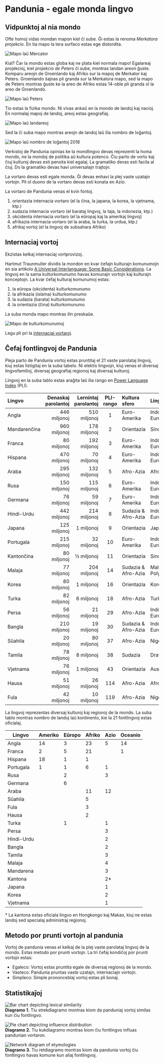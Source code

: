 # Pandunia - egale monda lingvo

## Vidpunktoj al nia mondo

Ofte homoj vidas mondan mapon kiel ĉi sube.
Ĝi estas la renoma _Merkatora projekcio_.
En tia mapo la tera surfaco estas ege distordita.

![](http://www.pandunia.info/grafe/karte_da_merkator.jpg "Mapo laŭ Mercator")

Kial? Ĉar la mondo estas globa kaj ne plata kiel normala mapo!
Egalareaj projekcioj, kiel _projekcio de Peters_ ĉi sube, montras landan areon ĝuste.
Komparu areojn de Groenlando kaj Afriko sur la mapoj de Merkator kaj Peters.
Groenlando ŝajnas pli granda sur la Merkatora mapo, sed la mapo de Peters montras ĝuste ke la areo de Afriko estas 14-oble pli granda ol la areo de Groenlando.

![](http://www.pandunia.info/grafe/karte_da_peters.jpg "Mapo laŭ Peters")

Tio estas la fizika mondo.
Ni vivas ankaŭ en la mondo de landoj kaj nacioj.
En normalaj mapoj de landoj, areoj estas geografiaj.

![](http://www.pandunia.info/grafe/karte_da_aria.png "Mapo laŭ landareoj")

Sed la ĉi suba mapo montras areojn de landoj laŭ ilia nombro de
loĝantoj.

![](http://www.pandunia.info/grafe/karte_da_aria.png "Mapo laŭ nombro de loĝantoj 2018")

Verkistoj de Pandunia opinias ke la mondlingvo devas reprezenti la homa mondo, ne la mondoj de politika aŭ kultura potenco.
Ĉiu parto de vorto kaj ĉiuj kulturoj devas esti pensita kiel egalaj.
La gramatiko devas esti facila al ĉiuj.
Do la gramatiko devas havi universalajn trajtojn.

La vortaro devas esti egale monda. Ĝi devas enhavi la plej vaste
uzatajn vortojn. Pli ol duono de la vortaro devas esti konata en Azio.

La vortaro de Pandunia venas el kvin fontoj.

1. orientazia internacia vortaro (el la ĉina, la japana, la korea, la
   vjetnama, ktp.)
2. sudazia internacia vortaro (el barataj lingvoj, la taja, la
   indonezia, ktp.)
3. okcidenta internacia vortaro (el la eŭropaj kaj la amerikaj
   lingvoj)
4. afrikazia internacia vortaro (el la araba, la turka, la urdua,
   ktp.)
5. afrikaj vortoj (el la lingvoj de subsahara Afriko)


## Internaciaj vortoj

Ekzistas kelkaj internaciaj vortprovizoj.

Hartmut Traunmuller dividis la mondon en kvar ĉefajn kulturajn komunumojn en sia artikolo
[A Universal Interlanguage: Some Basic Considerations](http://www.ling.su.se/staff/hartmut/UIL.pdf).
La lingvoj en la sama kulturkomunumo havas komunajn vortojn kaj kulturajn konceptojn.
La kvar ĉefaj kulturaj komunumoj estas:

1. la eŭropa (okcidenta) kulturkomunumo
2. la afrikazia (islama) kulturkomunumo
3. la sudazia (barata) kulturkomunumo
4. la orientazia (ĉina) kulturkomunumo

La suba monda mapo montras ilin preskaŭe.

![](http://www.pandunia.info/grafe/linguisticspheres.gif "Mapo de kulturkomunumoj")

Legu pli pri la
[internaciaj vortaroj](http://www2.ling.su.se/staff/hartmut/plej_disvast.ppt).

## Ĉefaj fontlingvoj de Pandunia

Pleja parto de Pandunia vortoj estas pruntitaj el 21 vaste parolataj lingvoj, kiuj estas listigitaj en la suba tabelo.
Ni elektis lingvojn, kiuj venas el diversaj lingvofamilioj, diversaj geografiaj regionoj kaj diversaj kulturoj.

Lingvoj en la suba tablo estas araĝita laŭ ilia rango en
[Power Language Index](http://www.kailchan.ca/wp-content/uploads/2016/12/Kai-Chan_Power-Language-Index-full-report_2016_v2.pdf)
(PLI).

| Lingvo       | Denaskaj parolantoj | Lernintaj parolantoj| PLI-rango   | Kultura sfero   | Lingvofamilio   |
|:-----------------|----------------:|--------------------:|:--:|:--------------------|:---------------------|
| Angla            |    446 miljonoj | 510 miljonoj        |  1 | Euro-Amerika        | Indo-European        |
| Mandarenĉina     |    960 miljonoj | 178 miljonoj        |  2 | Orientazia          | Sino-Tibetan         |
| Franca           |     80 miljonoj | 192 miljonoj        |  3 | Euro-Amerika        | Indo-European        |
| Hispana          |    470 miljonoj |  70 miljonoj        |  4 | Euro-Amerika        | Indo-European        |
| Araba            |    295 miljonoj | 132 miljonoj        |  5 | Afro-Azia           | Afro-Asiatic         |
| Rusa             |    150 miljonoj | 115 miljonoj        |  6 | Euro-Amerika        | Indo-European        |
| Germana          |     76 miljonoj |  59 miljonoj        |  7 | Euro-Amerika        | Indo-European        |
| Hindi-Urdu       |    442 miljonoj | 214 miljonoj        |  8 | Sudazia & Afro-Azia | Indo-European        |
| Japana           |    125 miljonoj |   1 miljonoj        |  9 | Orientazia          | Japonic              |
| Portugala        |    215 miljonoj |  32 miljonoj        | 10 | Euro-Amerika        | Indo-European        |
| Kantonĉina       |     80 miljonoj |   ½ miljonoj        | 11 | Orientazia          | Sino-Tibetan         |
| Malaja           |     77 miljonoj | 204 miljonoj        | 14 | Sudazia & Afro-Azia | Malayo-Polynesian    |
| Korea            |     80 miljonoj |   1 miljonoj        | 16 | Orientazia          | Koreanic             |
| Turka            |     82 miljonoj |   6 miljonoj        | 18 | Afro-Azia           | Turkic               |
| Persa            |     56 miljonoj |  21 miljonoj        | 29 | Afro-Azia           | Indo-European        |
| Bangla           |    210 miljonoj |  19 miljonoj        | 30 | Sudazia & Afro-Azia | Indo-European        |
| Sŭahila          |     20 miljonoj |  80 miljonoj        | 37 | Afro-Azia           | Niger-Congo          |
| Tamila           |     78 miljonoj |   8 miljonoj        | 38 | Sudazia             | Dravidian            |
| Vjetnama         |     76 miljonoj |   1 miljonoj        | 43 | Orientazia          | Austroasiatic        |
| Hausa            |     51 miljonoj |  26 miljonoj        |114 | Afro-Azia           | Afro-Asiatic         |
| Fula             |     42 miljonoj |  10 miljonoj        |119 | Afro-Azia           | Niger-Congo          |

La lingvoj reprezentas diversaj kulturoj kaj regionoj de la mondo.
La suba tablo montras nombro de landoj laŭ kontinento, kie la 21 fontlingvoj estas oficialaj.

| Lingvo     | Ameriko  | Eŭropo   | Afriko   | Azio     | Oceanio  |
|------------|----------|----------|----------|----------|----------|
| Angla      |    14    |    3     |   23     |    5     |    14    |
| Franca     |     2    |    5     |   21     |          |     1    |
| Hispana    |    18    |    1     |    1     |          |          |
| Portugala  |     1    |    1     |    6     |    1     |          |
| Rusa       |          |    2     |          |    3     |          |
| Germana    |          |    6     |          |          |          |
| Araba      |          |          |   11     |   12     |          |
| Sŭahila    |          |          |    5     |          |          |
| Fula       |          |          |    3     |          |          |
| Hausa      |          |          |    2     |          |          |
| Turka      |          |    1     |          |    1     |          |
| Persa      |          |          |          |    3     |          |
| Hindi-Urdu |          |          |          |    2     |          |
| Bangla     |          |          |          |    2     |          |
| Tamila     |          |          |          |    3     |          |
| Malaja     |          |          |          |    4     |          |
| Mandarena  |          |          |          |    3     |          |
| Kantona    |          |          |          |    2\*   |          |
| Japana     |          |          |          |    1     |          |
| Korea      |          |          |          |    2     |          |
| Vjetnama   |          |          |          |    1     |          |

\* La kantona estas oficiala lingvo en Hongkongo kaj Makao, kiuj ne estas landoj sed specialaj administraj regionoj.

## Metodo por prunti vortojn al pandunia

Vortoj de pandunia venas el kelkaj de la plej vaste parolataj lingvoj de la mondo.
Estas metodo por prunti vortojn. La tri ĉefaj kondiĉoj por prunti vortojn estas:

- Egaleco: Vortoj estas pruntita egale de diversaj regionoj de la mondo.
- Vasteco: Pandunia pruntas vaste uzatajn, internaciajn vortojn.
- Simpleco: Simple prononceblaj vortoj estas pli bonaj.

## Statistikaĵoj

![](http://www.pandunia.info/grafe/logasle.png "Bar chart depicting lexical similarity")  
**Diagramo 1.** Tiu strekdiagramo montras kiom da panduniaj vortoj similas kun ĉiu fontlingvo.

![](http://www.pandunia.info/grafe/logasar.png "Pie chart depicting influence distribution")  
**Diagramo 2.** Tiu kukdiagramo montras kiom ĉiu fontlingvo influas pandunian vortaron.

![](http://www.pandunia.info/grafe/konnete.png "Network diagram of etymologies")  
**Diagramo 3.** Tiu retdiagramo montras kiom da pandunia vortoj ĉiu fontlingvo havas komune kun aliaj fontlingvoj.

